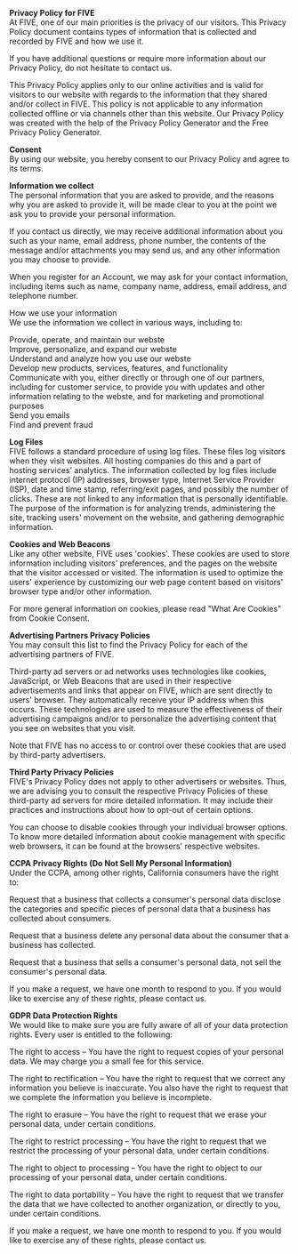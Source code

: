 
**Privacy Policy for FIVE**  
At FIVE, one of our main priorities is the privacy of our visitors. This Privacy Policy document contains types of information that is collected and recorded by FIVE and how we use it.  
  
If you have additional questions or require more information about our Privacy Policy, do not hesitate to contact us.  
  
This Privacy Policy applies only to our online activities and is valid for visitors to our website with regards to the information that they shared and/or collect in FIVE. This policy is not applicable to any information collected offline or via channels other than this website. Our Privacy Policy was created with the help of the Privacy Policy Generator and the Free Privacy Policy Generator.  
  
**Consent**  
By using our website, you hereby consent to our Privacy Policy and agree to its terms.  
  
**Information we collect**  
The personal information that you are asked to provide, and the reasons why you are asked to provide it, will be made clear to you at the point we ask you to provide your personal information.  
  
If you contact us directly, we may receive additional information about you such as your name, email address, phone number, the contents of the message and/or attachments you may send us, and any other information you may choose to provide.  
  
When you register for an Account, we may ask for your contact information, including items such as name, company name, address, email address, and telephone number.  
  
How we use your information  
We use the information we collect in various ways, including to:  
  
Provide, operate, and maintain our webste  
Improve, personalize, and expand our webste  
Understand and analyze how you use our webste  
Develop new products, services, features, and functionality  
Communicate with you, either directly or through one of our partners, including for customer service, to provide you with updates and other information relating to the webste, and for marketing and promotional purposes  
Send you emails  
Find and prevent fraud  

**Log Files**  
FIVE follows a standard procedure of using log files. These files log visitors when they visit websites. All hosting companies do this and a part of hosting services' analytics. The information collected by log files include internet protocol (IP) addresses, browser type, Internet Service Provider (ISP), date and time stamp, referring/exit pages, and possibly the number of clicks. These are not linked to any information that is personally identifiable. The purpose of the information is for analyzing trends, administering the site, tracking users' movement on the website, and gathering demographic information.  
  
**Cookies and Web Beacons**  
Like any other website, FIVE uses 'cookies'. These cookies are used to store information including visitors' preferences, and the pages on the website that the visitor accessed or visited. The information is used to optimize the users' experience by customizing our web page content based on visitors' browser type and/or other information.  
  
For more general information on cookies, please read "What Are Cookies" from Cookie Consent.  
  
**Advertising Partners Privacy Policies**  
You may consult this list to find the Privacy Policy for each of the advertising partners of FIVE.  
  
Third-party ad servers or ad networks uses technologies like cookies, JavaScript, or Web Beacons that are used in their respective advertisements and links that appear on FIVE, which are sent directly to users' browser. They automatically receive your IP address when this occurs. These technologies are used to measure the effectiveness of their advertising campaigns and/or to personalize the advertising content that you see on websites that you visit.  
  
Note that FIVE has no access to or control over these cookies that are used by third-party advertisers.  
  
**Third Party Privacy Policies**  
FIVE's Privacy Policy does not apply to other advertisers or websites. Thus, we are advising you to consult the respective Privacy Policies of these third-party ad servers for more detailed information. It may include their practices and instructions about how to opt-out of certain options.  
  
You can choose to disable cookies through your individual browser options. To know more detailed information about cookie management with specific web browsers, it can be found at the browsers' respective websites.  
  
**CCPA Privacy Rights (Do Not Sell My Personal Information)**  
Under the CCPA, among other rights, California consumers have the right to:  
  
Request that a business that collects a consumer's personal data disclose the categories and specific pieces of personal data that a business has collected about consumers.  
  
Request that a business delete any personal data about the consumer that a business has collected.  
  
Request that a business that sells a consumer's personal data, not sell the consumer's personal data.  
  
If you make a request, we have one month to respond to you. If you would like to exercise any of these rights, please contact us.  
  
**GDPR Data Protection Rights**  
We would like to make sure you are fully aware of all of your data protection rights. Every user is entitled to the following:  
  
The right to access – You have the right to request copies of your personal data. We may charge you a small fee for this service.  
  
The right to rectification – You have the right to request that we correct any information you believe is inaccurate. You also have the right to request that we complete the information you believe is incomplete.  
  
The right to erasure – You have the right to request that we erase your personal data, under certain conditions.  
  
The right to restrict processing – You have the right to request that we restrict the processing of your personal data, under certain conditions.  
  
The right to object to processing – You have the right to object to our processing of your personal data, under certain conditions.  
  
The right to data portability – You have the right to request that we transfer the data that we have collected to another organization, or directly to you, under certain conditions.  
  
If you make a request, we have one month to respond to you. If you would like to exercise any of these rights, please contact us.  

